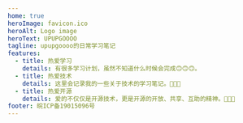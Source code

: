 ```yaml
---
home: true
heroImage: favicon.ico
heroAlt: Logo image
heroText: UPUPGOOOO
tagline: upupgoooo的日常学习笔记
features:
  - title: 热爱学习
    details: 有很多学习计划，虽然不知道什么时候会完成🙃🙃🙃。
  - title: 热爱技术
    details: 这里会记录我的一些关于技术的学习笔记。📄📄📄
  - title: 热爱开源
    details: 爱的不仅仅是开源技术，更是开源的开放、共享、互助的精神。🍻🍻🍻
footer: 皖ICP备19015096号
---
```

